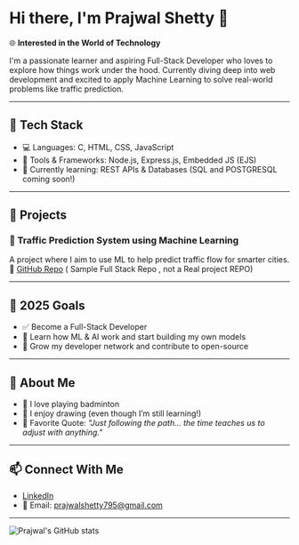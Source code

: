 # Hi there, I'm Prajwal Shetty 👋

🌐 **Interested in the World of Technology**

I'm a passionate learner and aspiring Full-Stack Developer who loves to explore how things work under the hood. Currently diving deep into web development and excited to apply Machine Learning to solve real-world problems like traffic prediction.

---

## 🚀 Tech Stack

- 💻 Languages: C, HTML, CSS, JavaScript  
- 🧰 Tools & Frameworks: Node.js, Express.js, Embedded JS (EJS)  
- 🔄 Currently learning: REST APIs & Databases (SQL and POSTGRESQL coming soon!)  

---

## 🔭 Projects

### 🚦 Traffic Prediction System using Machine Learning  
A project where I aim to use ML to help predict traffic flow for smarter cities.  
🔗 [GitHub Repo](https://github.com/PrajwalShetty-114/Project-1) ( Sample Full Stack Repo , not a Real project REPO)

---

## 🎯 2025 Goals

- ✅ Become a Full-Stack Developer  
- 🤖 Learn how ML & AI work and start building my own models   
- 🌱 Grow my developer network and contribute to open-source

---

## 🎨 About Me

- 🏸 I love playing badminton  
- 🎨 I enjoy drawing (even though I’m still learning!)  
- 💬 Favorite Quote: _"Just following the path... the time teaches us to adjust with anything."_  

---

## 📫 Connect With Me

- [LinkedIn](https://www.linkedin.com/in/prajwal-shetty-4499332a7)  
- 📧 Email: prajwalshetty795@gmail.com

---

![Prajwal's GitHub stats](https://github-readme-stats.vercel.app/api?username=PrajwalShetty-114&show_icons=true&theme=radical)
